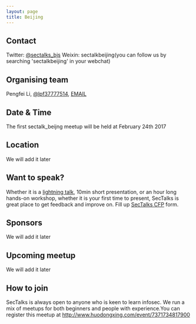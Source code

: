 ```yaml
---
layout: page
title: Beijing
---
```


## Contact

Twitter: [@sectalks_bjs](https://twitter.com/sectalks_bjs)
Weixin: sectalkbeijing(you can follow us by searching 'sectalkbeijing' in your webchat)


## Organising team
Pengfei Li, [@lpf37777514](https://twitter.com/lpf37777514), [EMAIL](mailto:liduzhizi@gmail.com)

## Date & Time
The first sectalk_beijng meetup will be held at February 24th 2017

## Location
We will add it later

## Want to speak?
Whether it is a [lightning talk](https://en.wikipedia.org/wiki/Lightning_talk), 10min short presentation, or an hour long hands-on workshop, whether it is your first time to present, SecTalks is great place to get feedback and improve on.
Fill up [SecTalks CFP](http://j.mp/sectalkscfp) form.

## Sponsors
We will add it later

## Upcoming meetup
We will add it later

## How to join
SecTalks is always open to anyone who is keen to learn infosec. We run a mix of meetups for both beginners and people with experience.You can register this meetup at http://www.huodongxing.com/event/7371734817900   
